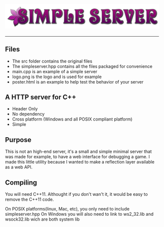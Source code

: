 # ![Simple Server](./logo.png)

---

## Files

* The src folder contains the original files
* The simpleserver.hpp contains all the files packaged for convenience
* main.cpp is an example of a simple server
* logo.png is the logo and is used for example
* poster.html is an example to help test the behavior of your server

## A HTTP server for C++

* Header Only
* No dependency
* Cross platform (Windows and all POSIX compliant platform)
* Simple

## Purpose

This is not an high-end server, it's a small and simple minimal server that was made for example, to have a web interface for debugging a game.
I made this little utility because I wanted to make a reflection layer available as a web API.

## Compiling

You will need C++11. Althought if you don't wan't it, it would be easy to remove the C++11 code.

On POSIX platforms(linux, Mac, etc), you only need to include simpleserver.hpp
On Windows you will also need to link to ws2_32.lib and wsock32.lib wich are both system lib
